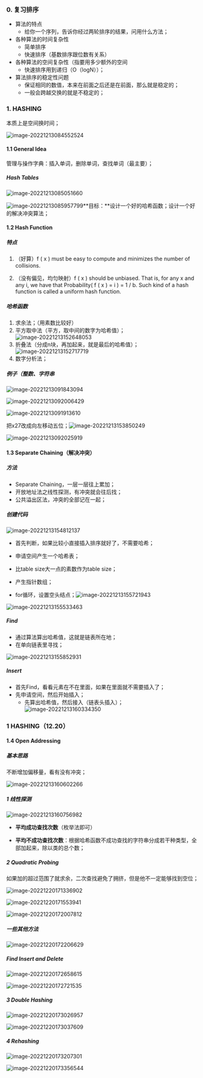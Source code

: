 ### 0. 复习排序

- 算法的特点
    - 给你一个序列，告诉你经过两轮排序的结果，问用什么方法；
- 各种算法的时间复杂性
    - 简单排序
    - 快速排序（基数排序跟位数有关系）
- 各种算法的空间复杂性（指要用多少额外的空间
    - 快速排序用到递归（O（logN））；
- 算法排序的稳定性问题
    - 保证相同的数值，本来在前面之后还是在前面，那么就是稳定的；
    - 一般会跨越交换的就是不稳定的；

### 1. HASHING

本质上是空间换时间；

![image-20221213084552524](../../img/test/202212130845076.png)

#### 1.1 General Idea

管理与操作字典：插入单词，删除单词，查找单词（最主要）；

##### Hash Tables

![image-20221213085051660](../../img/test/202212130850677.png)

![image-20221213085957799](../../img/test/202212130859825.png)**目标：**设计一个好的哈希函数；设计一个好的解决冲突算法；

#### 1.2 Hash Function

##### 特点

1. （好算）f ( x ) must be easy to compute and minimizes the number of collisions.

2. （没有偏见，均匀映射）f ( x ) should be unbiased.  That is, for any x and any i, we have that Probability( f ( x ) = i ) = 1 / b.  Such kind of a hash function is called a uniform hash function.

##### 哈希函数

1. 求余法；（用素数比较好）
2. 平方取中法（平方，取中间的数字为哈希值）；![image-20221213152648053](../../img/test/202212131526134.png)
3. 折叠法（分成n块，再加起来，就是最后的哈希值）；![image-20221213152717719](../../img/test/202212131527744.png)
4. 数字分析法；

##### 例子（整数、字符串
![image-20221213091843094](../../img/test/202212131532082.png)



![image-20221213092006429](../../img/test/202212130920450.png)



![image-20221213091913610](../../img/test/202212130919626.png)



把x27改成向左移动五位；![image-20221213153850249](../../img/test/202212131538274.png)

![image-20221213092025919](../../img/test/202212130920935.png)

#### 1.3 Separate Chaining（解决冲突）

##### 方法

- Separate Chaining，一层一层往上累加；
- 开放地址法之线性探测，有冲突就会往后找；
- 公共溢出区法，冲突的全部记在一起；

##### 创建代码

![image-20221213154812137](../../img/test/202212131548154.png)

- 首先判断，如果比较小直接插入排序就好了，不需要哈希；

- 申请空间产生一个哈希表；

- 比table size大一点的素数作为table size；
- 产生指针数组；
- for循环，设置空头结点；![image-20221213155721943](../../img/test/202212131557961.png)

![image-20221213155533463](../../img/test/202212131555497.png)

##### Find

-  通过算法算出哈希值，这就是链表所在地；
- 在单向链表里寻找；

![image-20221213155852931](../../img/test/202212131558952.png)

##### Insert
- 首先Find，看看元素在不在里面，如果在里面就不需要插入了；
- 先申请空间，然后开始插入；
    - 先算出哈希值，然后接入（链表头插入）；![image-20221213160334350](../../img/test/202212131603377.png)

### 1 HASHING（12.20）

#### 1.4 Open Addressing

##### 基本思路

不断增加偏移量，看有没有冲突；

![image-20221213160602266](../../img/test/202212131606292.png)

##### 1 线性探测

![image-20221213160756982](../../img/test/202212131607006.png)

- **平均成功查找次数**（枚举法即可）

- **平均不成功查找次数**：根据哈希函数不成功查找的字符串分成若干种类型，全部加起来，除以类的总个数；

##### 2 Quadratic Probing

如果加的超过范围了就求余，二次查找避免了拥挤，但是他不一定能够找到空位；

![image-20221220171336902](../../img/test/202212201713984.png)

![image-20221220171553941](../../img/test/202212201715964.png)

![image-20221220172007812](../../img/test/202212201720840.png)

##### 一些其他方法

![image-20221220172206629](../../img/test/202212201722655.png)

##### Find Insert and Delete

![image-20221220172658615](../../img/test/202212201726639.png)

![image-20221220172721535](../../img/test/202212201727554.png)

##### 3 Double Hashing

![image-20221220173026957](../../img/test/202212201730981.png)

![image-20221220173037609](../../img/test/202212201730628.png)

##### 4 Rehashing

![image-20221220173207301](../../img/test/202212201732340.png)

![image-20221220173356544](../../img/test/202212201733572.png)
